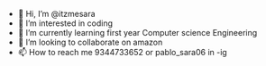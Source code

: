 - 👋 Hi, I’m @itzmesara
- 👀 I’m interested in coding
- 🌱 I’m currently learning first year Computer science Engineering
- 💞️ I’m looking to collaborate on amazon
- 📫 How to reach me 9344733652 or pablo_sara06 in -ig
  
<!---
itzmesara/itzmesara is a ✨ special ✨ repository because its `README.md` (this file) appears on your GitHub profile.
You can click the Preview link to take a look at your changes.
--->
